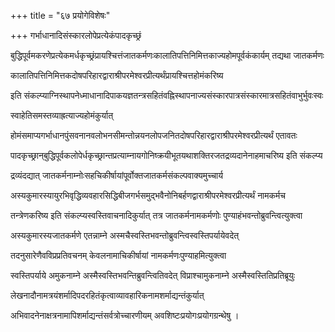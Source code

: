 +++
title = "६७ प्रयोगेविशेषः"

+++
गर्भाधानादिसंस्कारलोपेप्रत्येकंपादकृच्छ्रं

बुद्धिपूर्वमकरणेप्रत्येकमर्धकृच्छ्रंप्रायश्चित्तंजातकर्मणःकालातिपत्तिनिमित्तकाज्यहोमपूर्वकंकार्यम् तद्यथा जातकर्मणः

कालातिपत्तिनिमित्तकदोषपरिहारद्वाराश्रीपरमेश्वरप्रीत्यर्थंप्रायश्चित्तहोमंकरिष्य

इति संकल्प्याग्निस्थापनेध्माधानादिपाकयज्ञतन्त्रसहितंवह्निस्थापनाज्यसंस्कारपात्रसंस्कारमात्रसहितंवाभुर्भुवःस्वः

स्वाहेतिसमस्तव्याह्रत्याज्यहोमंकुर्यात्

होमंसमाप्यगर्भाधानपुंसवनानवलोभनसीमन्तोन्नयनलोपजनितदोषपरिहारद्वाराश्रीपरमेश्वरप्रीत्यर्थं एतावतः

पादकृच्छ्रान्‌बुद्धिपूर्वकलोपेर्धकृच्छ्रान्तप्रत्याम्नायगोनिष्क्रयीभूतयथाशक्तिरजतद्रव्यदानेनाहमाचरिष्य इति संकल्प्य

द्रव्यंदद्यात् जातकर्मनाम्नोःसहचिकीर्षायांपूर्वोक्तजातकर्मसंकल्पवाक्यमुच्चार्य

अस्यकुमारस्यायुरभिवृद्धिव्यवहारसिद्धिबीजगर्भसमुद्भवैनोनिबर्हणद्वाराश्रीपरमेश्वरप्रीत्यर्थं नामकर्मच

तन्त्रेणकरिष्य इति संकल्प्यस्वस्तिवाचनादिकुर्यात् तत्र जातकर्मनामकर्मणोः पुण्याहंभवन्तोब्रुवन्त्वित्युक्त्वा

अस्यकुमारस्यजातकर्मणे एतन्नाम्ने अस्मचैस्वस्तिभवन्तोब्रुवन्त्विस्वस्तिपर्यायेवदेत्

तदनुसारेणैवविप्रप्रतिवचनम् केवलनामाचिकीर्षायां नामकर्मणःपुण्याहमित्युक्त्वा

स्वस्तिपर्याये अमुकनाम्ने अस्मैस्वस्तिभवन्तिब्रुवन्त्वितिवदेत् विप्राश्चामुकनाम्ने अस्मैस्वस्तितिप्रतिब्रूयुः

लेखनादौनामत्रयंशर्मादिपदरहितंकृत्वाव्यावहारिकनामशर्माद्यन्तंकुर्यात्

अभिवादनेनाक्षत्रनामापिशर्माद्यन्तंसर्वत्रोच्चारणीयम् अवशिष्टःप्रयोगःप्रयोगग्रन्थेषु ।
